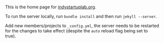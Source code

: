 This is the home page for [indystartuplab.org][link].

To run the server locally, run `bundle install` and then run `jekyll --server`.

Add new members/projects to `_config.yml`, the server needs to be restarted for the
changes to take effect (despite the `auto` reload flag being set to true).

[link]: http://indystartuplab.org
